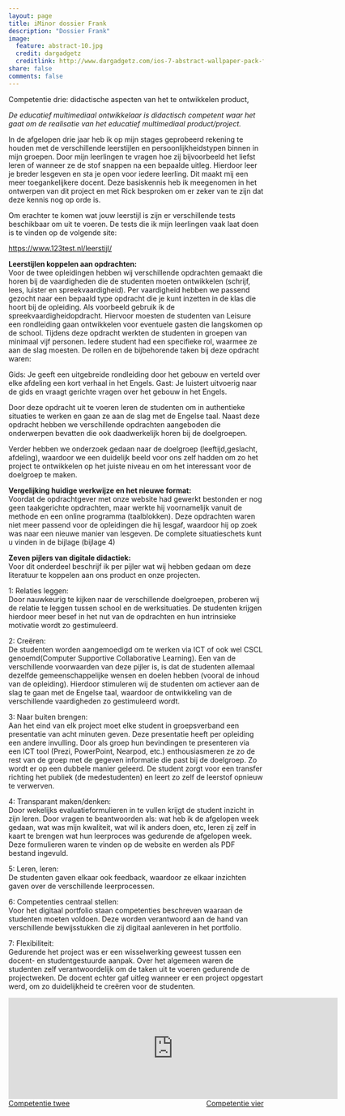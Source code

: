 ```yaml
---
layout: page
title: iMinor dossier Frank
description: "Dossier Frank"
image:
  feature: abstract-10.jpg
  credit: dargadgetz
  creditlink: http://www.dargadgetz.com/ios-7-abstract-wallpaper-pack-for-iphone-5-and-ipod-touch-retina/
share: false
comments: false
---
```

Competentie drie: didactische aspecten van het te ontwikkelen product,

<i>De educatief multimediaal ontwikkelaar is didactisch competent waar het gaat om de realisatie van het educatief multimediaal product/project. </i>

In de afgelopen drie jaar heb ik op mijn stages geprobeerd rekening te houden met de verschillende leerstijlen en persoonlijkheidstypen binnen in mijn groepen. Door mijn leerlingen te vragen hoe zij bijvoorbeeld het liefst leren of wanneer ze de stof snappen na een bepaalde uitleg. Hierdoor leer je breder lesgeven en sta je open voor iedere leerling. Dit maakt mij een meer toegankelijkere docent. Deze basiskennis heb ik meegenomen in het ontwerpen van dit project en met Rick besproken om er zeker van te zijn dat deze kennis nog op orde is.

Om erachter te komen wat jouw leerstijl is zijn er verschillende tests beschikbaar om uit te voeren. De tests die ik mijn leerlingen vaak laat doen is te vinden op de volgende site:

https://www.123test.nl/leerstijl/

<b>Leerstijlen koppelen aan opdrachten:</b>
<br>Voor de twee opleidingen hebben wij verschillende opdrachten gemaakt die horen bij de vaardigheden die de studenten moeten ontwikkelen (schrijf, lees, luister en spreekvaardigheid). Per vaardigheid hebben we passend gezocht naar een bepaald type opdracht die je kunt inzetten in de klas die hoort bij de opleiding. Als voorbeeld gebruik ik de spreekvaardigheidopdracht. Hiervoor moesten de studenten van Leisure een rondleiding gaan ontwikkelen voor eventuele gasten die langskomen op de school. Tijdens deze opdracht werkten de studenten in groepen van minimaal vijf personen. Iedere student had een specifieke rol, waarmee ze aan de slag moesten. De rollen en de bijbehorende taken bij deze opdracht waren: 

Gids: Je geeft een uitgebreide rondleiding door het gebouw en verteld over elke afdeling een kort verhaal in het Engels. 
Gast: Je luistert uitvoerig naar de gids en vraagt gerichte vragen over het gebouw in het Engels. 

Door deze opdracht uit te voeren leren de studenten om in authentieke situaties te werken en gaan ze aan de slag met de Engelse taal. Naast deze opdracht hebben we verschillende opdrachten aangeboden die onderwerpen bevatten die ook daadwerkelijk horen bij de doelgroepen. 

Verder hebben we onderzoek gedaan naar de doelgroep (leeftijd,geslacht, afdeling), waardoor we een duidelijk beeld voor ons zelf hadden om zo het project te ontwikkelen op het juiste niveau en om het interessant voor de doelgroep te maken. 

<b>Vergelijking huidige werkwijze en het nieuwe format:</b>
<br>Voordat de opdrachtgever met onze website had gewerkt bestonden er nog geen taakgerichte opdrachten, maar werkte hij voornamelijk vanuit de methode en een online programma (taalblokken). Deze opdrachten waren niet meer passend voor de opleidingen die hij lesgaf, waardoor hij op zoek was naar een nieuwe manier van lesgeven. De complete situatieschets kunt u vinden in de bijlage (bijlage 4)

<b>Zeven pijlers van digitale didactiek:</b>
<br>Voor dit onderdeel beschrijf ik per pijler wat wij hebben gedaan om deze literatuur te koppelen aan ons product en onze projecten.

1: Relaties leggen:
<br>Door nauwkeurig te kijken naar de verschillende doelgroepen, proberen wij de relatie te leggen tussen school en de werksituaties. De studenten krijgen hierdoor meer besef in het nut van de opdrachten en hun intrinsieke motivatie wordt zo gestimuleerd. 

2: Creëren:
<br>De studenten worden aangemoedigd om te werken via ICT of ook wel CSCL genoemd(Computer Supportive Collaborative Learning). Een van de verschillende voorwaarden van deze pijler is, is dat de studenten allemaal dezelfde gemeenschappelijke wensen en doelen hebben (vooral de inhoud van de opleiding). Hierdoor stimuleren wij de studenten om actiever aan de slag te gaan met de Engelse taal, waardoor de ontwikkeling van de verschillende vaardigheden zo gestimuleerd wordt. 
 
3: Naar buiten brengen:
<br>Aan het eind van elk project moet elke student in groepsverband een presentatie van acht minuten geven. Deze presentatie heeft per opleiding een andere invulling. Door als groep hun bevindingen te presenteren via een ICT tool (Prezi, PowerPoint, Nearpod, etc.)  enthousiasmeren ze zo de rest van de groep met de gegeven informatie die past bij de doelgroep. Zo wordt er op een dubbele manier geleerd. De student zorgt voor een transfer richting het publiek (de medestudenten) en leert zo zelf de leerstof opnieuw te verwerven. 

4: Transparant maken/denken:
<br>Door wekelijks evaluatieformulieren in te vullen krijgt de student inzicht in zijn leren. Door vragen te beantwoorden als: wat heb ik de afgelopen week gedaan, wat was mijn kwaliteit, wat wil ik anders doen, etc, leren zij zelf in kaart te brengen wat hun leerproces was gedurende de afgelopen week. Deze formulieren waren te vinden op de website en werden als PDF bestand ingevuld. 
 
5: Leren, leren:
<br>De studenten gaven elkaar ook feedback, waardoor ze elkaar inzichten gaven over de verschillende leerprocessen. 

6: Competenties centraal stellen:
<br>Voor het digitaal portfolio staan competenties beschreven waaraan de studenten moeten voldoen. Deze worden verantwoord aan de hand van verschillende bewijsstukken die zij digitaal aanleveren in het portfolio. 

7: Flexibiliteit:
<br>Gedurende het project was er een wisselwerking geweest tussen een docent- en studentgestuurde aanpak. Over het algemeen waren de studenten zelf verantwoordelijk om de taken uit te voeren gedurende de projectweken. De docent echter gaf uitleg wanneer er een project opgestart werd, om zo duidelijkheid te creëren voor de studenten. 




<iframe src="https://drive.google.com/embeddedfolderview?id=0BycjBNS3AKDWOTVWRjdEdURSYlU#list" width="650" height="200" frameborder="0"></iframe>


<div style="float: left"> 
<a href="{{ site.url }}/iminor-frank/competentie2/" class="btn">Competentie twee</a>
</div>

<div style="float: right"> 
<a href="{{ site.url }}/iminor-frank/competentie4/" class="btn">Competentie vier</a>
</div>
